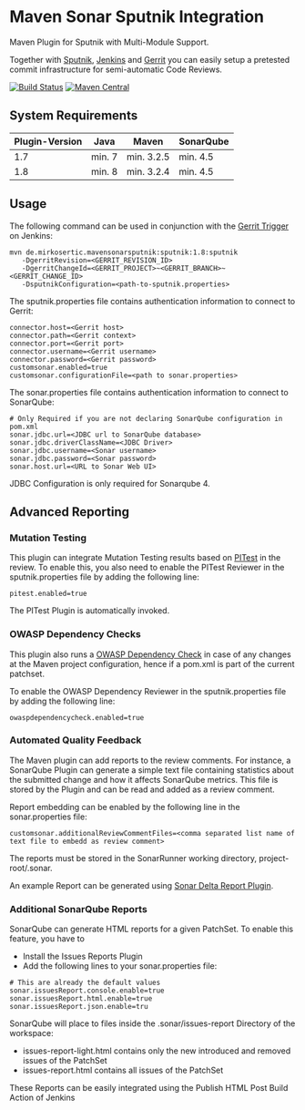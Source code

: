 # Maven Sonar Sputnik Integration

Maven Plugin for Sputnik with Multi-Module Support.

Together with [Sputnik](https://github.com/TouK/sputnik), [Jenkins](https://jenkins-ci.org) and [Gerrit](https://www.gerritcodereview.com) you can easily setup a pretested commit infrastructure for semi-automatic Code Reviews.

[![Build Status](https://travis-ci.org/mirkosertic/mavensonarsputnik.svg?branch=master)](https://travis-ci.org/mirkosertic/mavensonarsputnik) [![Maven Central](https://maven-badges.herokuapp.com/maven-central/de.mirkosertic.mavensonarsputnik/sputnik/badge.svg)](https://maven-badges.herokuapp.com/maven-central/de.mirkosertic.mavensonarsputnik/sputnik)

## System Requirements

| Plugin-Version | Java         | Maven         | SonarQube         |
|----------------|--------------|---------------|-------------------|
| 1.7            | min. 7       | min. 3.2.5    | min. 4.5          |
| 1.8            | min. 8       | min. 3.2.4    | min. 4.5          | 

## Usage

The following command can be used in conjunction with the [Gerrit Trigger](https://wiki.jenkins-ci.org/display/JENKINS/Gerrit+Trigger) on Jenkins:

```
mvn de.mirkosertic.mavensonarsputnik:sputnik:1.8:sputnik 
   -DgerritRevision=<GERRIT_REVISION_ID> 
   -DgerritChangeId=<GERRIT_PROJECT>~<GERRIT_BRANCH>~<GERRIT_CHANGE_ID> 
   -DsputnikConfiguration=<path-to-sputnik.properties> 
```

The sputnik.properties file contains authentication information to connect to Gerrit:

```
connector.host=<Gerrit host>
connector.path=<Gerrit context>
connector.port=<Gerrit port>
connector.username=<Gerrit username>
connector.password=<Gerrit password>
customsonar.enabled=true
customsonar.configurationFile=<path to sonar.properties>
```

The sonar.properties file contains authentication information to connect to SonarQube:

```
# Only Required if you are not declaring SonarQube configuration in pom.xml
sonar.jdbc.url=<JDBC url to SonarQube database>
sonar.jdbc.driverClassName=<JDBC Driver>
sonar.jdbc.username=<Sonar username>
sonar.jdbc.password=<Sonar password>
sonar.host.url=<URL to Sonar Web UI>
```

JDBC Configuration is only required for Sonarqube 4.

## Advanced Reporting

### Mutation Testing

This plugin can integrate Mutation Testing results based on [PITest](http://pitest.org) in the review. To enable this,
you also need to enable the PITest Reviewer in the sputnik.properties file by adding the following line:

```
pitest.enabled=true
```

The PITest Plugin is automatically invoked.

### OWASP Dependency Checks

This plugin also runs a [OWASP Dependency Check](https://www.owasp.org/index.php/OWASP_Dependency_Check) in case of any changes at the Maven project configuration, hence if a pom.xml is part of the current patchset.

To enable the OWASP Dependency Reviewer in the sputnik.properties file by adding the following line:

```
owaspdependencycheck.enabled=true
```

### Automated Quality Feedback

The Maven plugin can add reports to the review comments. For instance, a SonarQube Plugin can generate a simple text file containing statistics about the submitted change and how it affects SonarQube metrics. This file is stored by the Plugin and can be read and added as a review comment.

Report embedding can be enabled by the following line in the sonar.properties file:

```
customsonar.additionalReviewCommentFiles=<comma separated list name of text file to embedd as review comment>
```

The reports must be stored in the SonarRunner working directory, project-root/.sonar.

An example Report can be generated using [Sonar Delta Report Plugin](https://github.com/mirkosertic/sonardeltareport).

### Additional SonarQube Reports

SonarQube can generate HTML reports for a given PatchSet. To enable this feature, you have to

* Install the Issues Reports Plugin
* Add the following lines to your sonar.properties file:
```
# This are already the default values
sonar.issuesReport.console.enable=true
sonar.issuesReport.html.enable=true
sonar.issuesReport.json.enable=tru
```

SonarQube will place to files inside the .sonar/issues-report Directory of the workspace:

* issues-report-light.html contains only the new introduced and removed issues of the PatchSet
* issues-report.html contains all issues of the PatchSet

These Reports can be easily integrated using the Publish HTML Post Build Action of Jenkins
